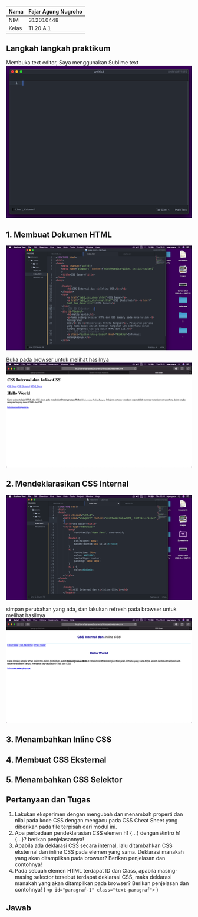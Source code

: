 | Nama      | Fajar Agung Nugroho |
| ----------- | ----------- |
| NIM     | 312010448       |
| Kelas   | TI.20.A.1        |

## Langkah langkah praktikum
Membuka text editor, Saya menggunakan Sublime text
![img1!](assets/img/praktikum/start.png)

## 1. Membuat Dokumen HTML
![img1!](assets/img/1/1.png)

Buka pada browser untuk melihat hasilnya
![img1-1!](assets/img/1/1-1.png)

## 2. Mendeklarasikan CSS Internal
![img2!](assets/img/2/2.png)

simpan perubahan yang ada, dan lakukan refresh pada browser untuk melihat hasilnya
![img2-1!](assets/img/2/2-1.png)

## 3. Menambahkan Inline CSS


## 4. Membuat CSS Eksternal


## 5. Menambahkan CSS Selektor



## Pertanyaan dan Tugas
1. Lakukan eksperimen dengan mengubah dan menambah properti dan nilai pada kode CSS dengan mengacu pada CSS Cheat Sheet yang diberikan pada file terpisah dari modul ini.
2. Apa perbedaan pendeklarasian CSS elemen h1 {...} dengan #intro h1 {...}? berikan penjelasannya!
3. Apabila ada deklarasi CSS secara internal, lalu ditambahkan CSS eksternal dan inline CSS pada elemen yang sama. Deklarasi manakah yang akan ditampilkan pada browser? Berikan penjelasan dan contohnya!
4. Pada sebuah elemen HTML terdapat ID dan Class, apabila masing-masing selector tersebut terdapat deklarasi CSS, maka deklarasi manakah yang akan ditampilkan pada browser? Berikan penjelasan dan contohnya! ( `<p id="paragraf-1" class="text-paragraf">` )

## Jawab
